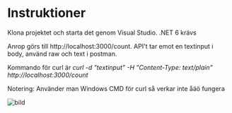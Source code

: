 # Instruktioner
Klona projektet och starta det genom Visual Studio. .NET 6 krävs

Anrop görs till http://localhost:3000/count. API't tar emot en textinput i body, använd raw och text i postman.

Kommando för curl är *curl -d "textinput" -H "Content-Type: text/plain" http://localhost:3000/count*

Notering: Använder man Windows CMD för curl så verkar inte åäö fungera

![bild](https://user-images.githubusercontent.com/71646841/167213466-ee91bec7-900b-4d72-b488-0a0bb5482cfb.png)

